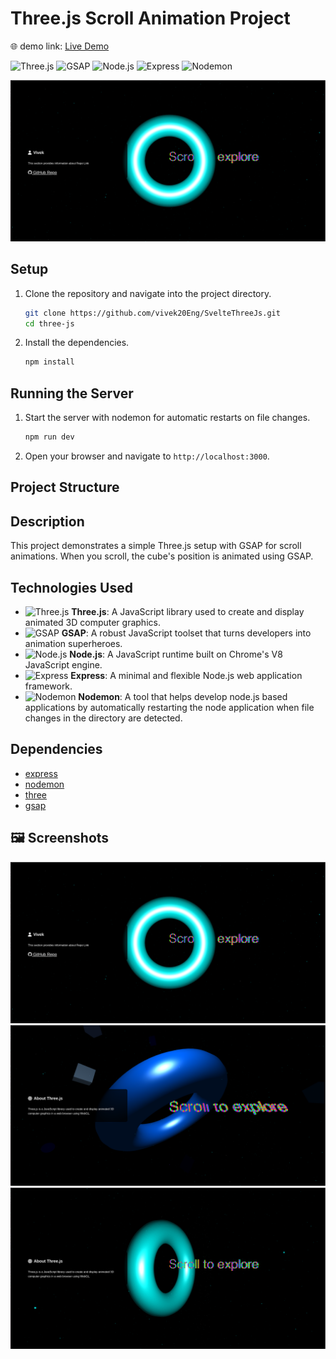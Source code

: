 

# Three.js Scroll Animation Project
🌐 demo link: [Live Demo](https://three-js-nu-liart.vercel.app/)

![Three.js](https://img.shields.io/badge/Three.js-%23323330.svg?style=for-the-badge&logo=three.js&logoColor=white)
![GSAP](https://img.shields.io/badge/GSAP-%2326A69A.svg?style=for-the-badge&logo=greensock&logoColor=white)
![Node.js](https://img.shields.io/badge/Node.js-%23339933.svg?style=for-the-badge&logo=node.js&logoColor=white)
![Express](https://img.shields.io/badge/Express-%23000000.svg?style=for-the-badge&logo=express&logoColor=white)
![Nodemon](https://img.shields.io/badge/Nodemon-%2376D04B.svg?style=for-the-badge&logo=nodemon&logoColor=white)

![Scrolling three js](screenshots/1.png) 

## Setup

1. Clone the repository and navigate into the project directory.
    ```sh
    git clone https://github.com/vivek20Eng/SvelteThreeJs.git
    cd three-js
    ```

2. Install the dependencies.
    ```sh
    npm install
    ```

## Running the Server

1. Start the server with nodemon for automatic restarts on file changes.
    ```sh
    npm run dev
    ```

2. Open your browser and navigate to `http://localhost:3000`.

## Project Structure


## Description

This project demonstrates a simple Three.js setup with GSAP for scroll animations. When you scroll, the cube's position is animated using GSAP.

## Technologies Used

- ![Three.js](https://img.shields.io/badge/Three.js-%23323330.svg?style=for-the-badge&logo=three.js&logoColor=white) **Three.js**: A JavaScript library used to create and display animated 3D computer graphics.
- ![GSAP](https://img.shields.io/badge/GSAP-%2326A69A.svg?style=for-the-badge&logo=greensock&logoColor=white) **GSAP**: A robust JavaScript toolset that turns developers into animation superheroes.
- ![Node.js](https://img.shields.io/badge/Node.js-%23339933.svg?style=for-the-badge&logo=node.js&logoColor=white) **Node.js**: A JavaScript runtime built on Chrome's V8 JavaScript engine.
- ![Express](https://img.shields.io/badge/Express-%23000000.svg?style=for-the-badge&logo=express&logoColor=white) **Express**: A minimal and flexible Node.js web application framework.
- ![Nodemon](https://img.shields.io/badge/Nodemon-%2376D04B.svg?style=for-the-badge&logo=nodemon&logoColor=white) **Nodemon**: A tool that helps develop node.js based applications by automatically restarting the node application when file changes in the directory are detected.

## Dependencies

- [express](https://www.npmjs.com/package/express)
- [nodemon](https://www.npmjs.com/package/nodemon)
- [three](https://www.npmjs.com/package/three)
- [gsap](https://www.npmjs.com/package/gsap)

## 🖼️ Screenshots

![Scrolling Window Animation](screenshots/1.png) 
![Scrolling Window Animation](screenshots/2.png) 
![Scrolling Window Animation](screenshots/3.png) 
